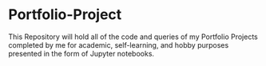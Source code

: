 # Portfolio-Project
This Repository will hold all of the code and queries of my Portfolio Projects completed by me for academic, self-learning, and hobby purposes presented in the form of Jupyter notebooks.

